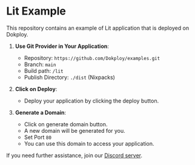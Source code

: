 # Lit Example

This repository contains an example of Lit application that is deployed on Dokploy.


1. **Use Git Provider in Your Application**:
   - Repository: `https://github.com/Dokploy/examples.git`
   - Branch: `main`
   - Build path: `/lit`
   - Publish Directory: `./dist` (Nixpacks)
2. **Click on Deploy**:
   - Deploy your application by clicking the deploy button.

3. **Generate a Domain**:
    - Click on generate domain button.
    - A new domain will be generated for you.
    - Set Port `80`
    - You can use this domain to access your application.

    
If you need further assistance, join our [Discord server](https://discord.com/invite/2tBnJ3jDJc).
